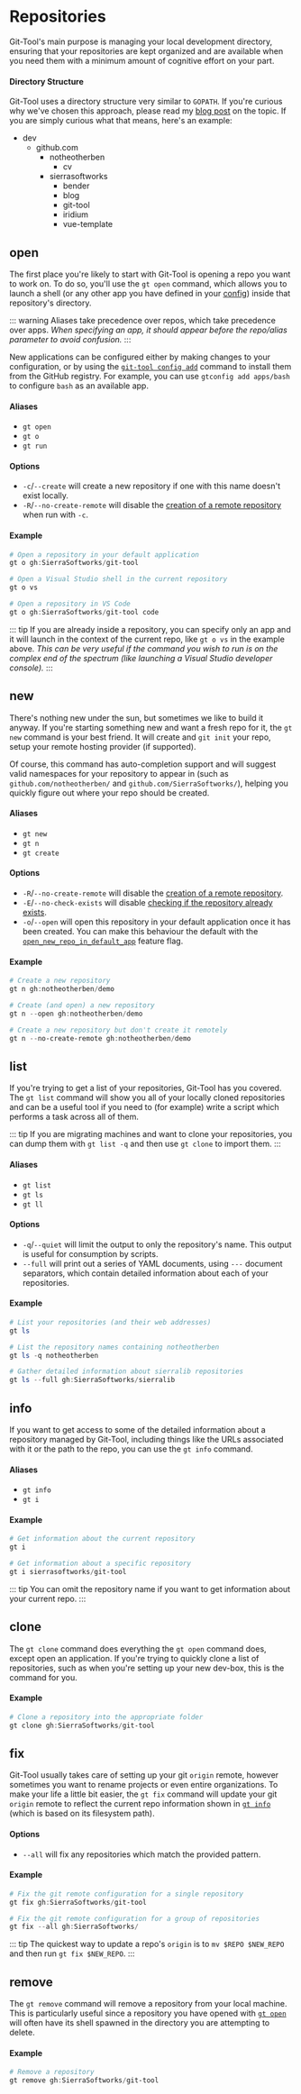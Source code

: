# Repositories
Git-Tool's main purpose is managing your local development directory, ensuring
that your repositories are kept organized and are available when you need them
with a minimum amount of cognitive effort on your part.

#### Directory Structure
Git-Tool uses a directory structure very similar to `GOPATH`. If you're curious
why we've chosen this approach, please read my [blog post](https://blog.sierrasoftworks.com/2019/04/15/git-tool/#background)
on the topic. If you are simply curious what that means, here's an example:

<FileTree>

 - dev
   - github.com
     - notheotherben
         - cv
     - sierrasoftworks
         - bender
         - blog
         - git-tool
         - iridium
         - vue-template
</FileTree>


## open <Badge text="v1.0+"/>
The first place you're likely to start with Git-Tool is opening a repo you want to work on.
To do so, you'll use the `gt open` command, which allows you to launch a shell (or any other
app you have defined in your [config](../config/README.md)) inside that repository's directory.

::: warning
Aliases take precedence over repos, which take precedence over apps. *When specifying an app,
it should appear before the repo/alias parameter to avoid confusion.*
:::

New applications can be configured either by making changes to your configuration, or by using the
[`git-tool config add`](config.md#apps) command to install them from the GitHub registry. For example, you
can use `gtconfig add apps/bash` to configure `bash` as an available app.

#### Aliases
 - `gt open`
 - `gt o`
 - `gt run`


#### Options
 - `-c`/`--create` <Badge text="v2.1+"/> will create a new repository if one with this name doesn't exist locally.
 - `-R`/`--no-create-remote` <Badge text="v2.1+"/> will disable the [creation of a remote repository](../config/features.md#create-remote) when run with `-c`.


#### Example
```powershell
# Open a repository in your default application
gt o gh:SierraSoftworks/git-tool

# Open a Visual Studio shell in the current repository
gt o vs

# Open a repository in VS Code
gt o gh:SierraSoftworks/git-tool code
```
 
::: tip
If you are already inside a repository, you can specify only an app and it will launch in the
context of the current repo, like `gt o vs` in the example above. *This can be very useful if
the command you wish to run is on the complex end of the spectrum (like launching a Visual
Studio developer console).*
:::

## new <Badge text="v1.0+"/>
There's nothing new under the sun, but sometimes we like to build it anyway. If you're starting
something new and want a fresh repo for it, the `gt new` command is your best friend. It will
create and `git init` your repo, setup your remote hosting provider (if supported).

Of course, this command has auto-completion support and will suggest valid namespaces for your
repository to appear in (such as `github.com/notheotherben/` and `github.com/SierraSoftworks/`),
helping you quickly figure out where your repo should be created.

#### Aliases
 - `gt new`
 - `gt n`
 - `gt create`

#### Options
 - `-R`/`--no-create-remote` <Badge text="v2.1+"/> will disable the [creation of a remote repository](../config/features.md#create-remote).
 - `-E`/`--no-check-exists` <Badge text="v3.3+"/> will disable [checking if the repository already exists](../config/features.md#check-exists).
 - `-o`/`--open` <Badge text="v2.1+"/> will open this repository in your default application once it has been created. You can make this behaviour the default with the [`open_new_repo_in_default_app`](../config/features.md#open-new-repo-in-default-app) feature flag.

#### Example
```powershell
# Create a new repository
gt n gh:notheotherben/demo

# Create (and open) a new repository
gt n --open gh:notheotherben/demo

# Create a new repository but don't create it remotely
gt n --no-create-remote gh:notheotherben/demo
```

## list <Badge text="v1.0+"/>
If you're trying to get a list of your repositories, Git-Tool has you covered. The `gt list`
command will show you all of your locally cloned repositories and can be a useful tool if you
need to (for example) write a script which performs a task across all of them.

::: tip
If you are migrating machines and want to clone your repositories, you can dump them with
`gt list -q` and then use `gt clone` to import them.
:::

#### Aliases
 - `gt list`
 - `gt ls`
 - `gt ll`

#### Options
 - `-q`/`--quiet` will limit the output to only the repository's name. This output is useful for consumption by scripts.
 - `--full` will print out a series of YAML documents, using `---` document separators, which contain detailed information about each of your repositories.

#### Example
```powershell
# List your repositories (and their web addresses)
gt ls

# List the repository names containing notheotherben
gt ls -q notheotherben

# Gather detailed information about sierralib repositories
gt ls --full gh:SierraSoftworks/sierralib
```

## info <Badge text="v1.0+"/>
If you want to get access to some of the detailed information about a repository managed by Git-Tool,
including things like the URLs associated with it or the path to the repo, you can use the `gt info`
command.

#### Aliases
 - `gt info`
 - `gt i`


#### Example
```powershell
# Get information about the current repository
gt i

# Get information about a specific repository
gt i sierrasoftworks/git-tool
```

::: tip
You can omit the repository name if you want to get information about your current repo.
:::

## clone <Badge text="v2.1.19+"/>
The `gt clone` command does everything the `gt open` command does, except open an application.
If you're trying to quickly clone a list of repositories, such as when you're setting up your
new dev-box, this is the command for you.

#### Example
```powershell
# Clone a repository into the appropriate folder
gt clone gh:SierraSoftworks/git-tool
```

## fix <Badge text="v2.1.4+"/>
Git-Tool usually takes care of setting up your git `origin` remote, however sometimes you
want to rename projects or even entire organizations. To make your life a little bit easier,
the `gt fix` command will update your git `origin` remote to reflect the current repo information
shown in [`gt info`](#info) (which is based on its filesystem path).

#### Options
 - `--all` will fix any repositories which match the provided pattern.

#### Example
```powershell
# Fix the git remote configuration for a single repository
gt fix gh:SierraSoftworks/git-tool

# Fix the git remote configuration for a group of repositories
gt fix --all gh:SierraSoftworks/
```

::: tip
The quickest way to update a repo's `origin` is to `mv $REPO $NEW_REPO` and then run
`gt fix $NEW_REPO`.
:::

## remove <Badge text="v2.2.13+"/>
The `gt remove` command will remove a repository from your local machine. This is particularly
useful since a repository you have opened with [`gt open`](#open) will often have its shell spawned
in the directory you are attempting to delete.

#### Example
```powershell
# Remove a repository
gt remove gh:SierraSoftworks/git-tool
```